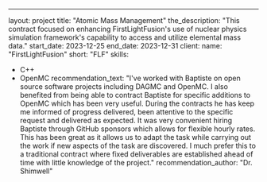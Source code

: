---
layout: project
title: "Atomic Mass Management"
the_description: "This contract focused on enhancing FirstLightFusion's use of
  nuclear physics simulation framework's capability to access and utilize
  elemental mass data."
start_date: 2023-12-25
end_date: 2023-12-31
client:
  name: "FirstLightFusion"
  short: "FLF"
skills:
  - C++
  - OpenMC
recommendation_text:  "I've worked with Baptiste on open source software projects including DAGMC and OpenMC. I also benefited from being able to contract Baptiste for specific additions to OpenMC which has been very useful. During the contracts he has keep me informed of progress delivered, been attentive to the specific request and delivered as expected. It was very convenient hiring Baptiste through GitHub sponsors which allows for flexible hourly rates. This has been great as it allows us to adapt the task while carrying out the work if new aspects of the task are discovered. I much prefer this to a traditional contract where fixed deliverables are established ahead of time with little knowledge of the project."
recommendation_author: "Dr. Shimwell"
